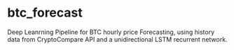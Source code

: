 # btc_forecast
Deep Leanrning Pipeline for BTC hourly price Forecasting, using history data from CryptoCompare API and a unidirectional LSTM recurrent network.
